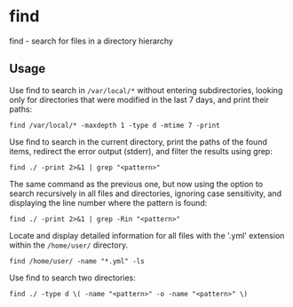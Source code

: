 # find

find - search for files in a directory hierarchy

## Usage

Use find to search in `/var/local/*` without entering subdirectories, looking only for directories that were modified in the last 7 days, and print their paths:
```shell
find /var/local/* -maxdepth 1 -type d -mtime 7 -print
```

Use find to search in the current directory, print the paths of the found items, redirect the error output (stderr), and filter the results using grep:
```shell
find ./ -print 2>&1 | grep "<pattern>"
```

The same command as the previous one, but now using the option to search recursively in all files and directories, ignoring case sensitivity, and displaying the line number where the pattern is found:
```shell
find ./ -print 2>&1 | grep -Rin "<pattern>"
```

Locate and display detailed information for all files with the '.yml' extension within the `/home/user/` directory.
```shell
find /home/user/ -name "*.yml" -ls
```

Use find to search two directories:
```shell
find ./ -type d \( -name "<pattern>" -o -name "<pattern>" \)
```
